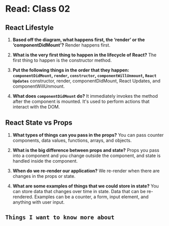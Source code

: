 # Read: Class 02

## React Lifestyle

1. **Based off the diagram, what happens first, the ‘render’ or the ‘componentDidMount’?** Render happens first.

2. **What is the very first thing to happen in the lifecycle of React?** The first thing to happen is the constructor method.

3. **Put the following things in the order that they happen: `componentDidMount`, `render`, `constructor`, `componentWillUnmount`, `React Updates`** constructor, render, componentDidMount, React Updates, and componentWillUnmount.

4. **What does `componentDidMount` do?** It immediately invokes the method after the component is mounted. It's used to perform actions that interact with the DOM.

## React State vs Props

1. **What types of things can you pass in the props?** You can pass counter components, data values, functions, arrays, and objects.

2. **What is the big difference between props and state?** Props you pass into a component and you change outside the component, and state is handled inside the component.

3. **When do we re-render our application?** We re-render when there are changes in the props or state.

4. **What are some examples of things that we could store in state?** You can store data that changes over time in state. Data that can be re-rendered. Examples can be a counter, a form, input element, and anything with user input.

## `Things I want to know more about`
